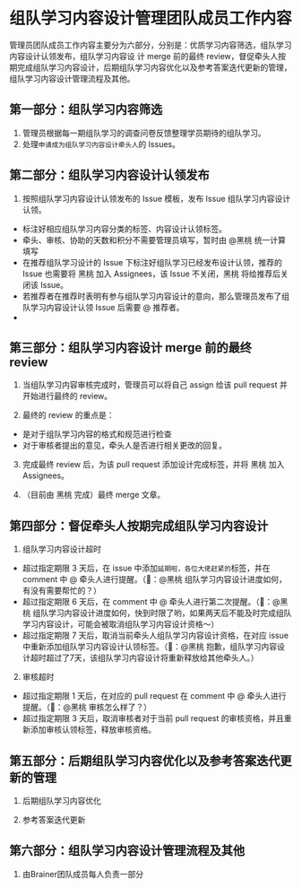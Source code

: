 # 组队学习内容设计管理团队成员工作内容
管理员团队成员工作内容主要分为六部分，分别是：优质学习内容筛选，组队学习内容设计认领发布，组队学习内容设
计 merge 前的最终 review，督促牵头人按期完成组队学习内容设计，后期组队学习内容优化以及参考答案迭代更新的管理，组队学习内容设计管理流程及其他。

## 第一部分：组队学习内容筛选
1. 管理员根据每一期组队学习的调查问卷反馈整理学员期待的组队学习。
2. 处理`申请成为组队学习内容设计牵头人`的 Issues。
 


## 第二部分：组队学习内容设计认领发布

1. 按照组队学习内容设计认领发布的 Issue 模板，发布 Issue 组队学习内容设计认领。
* 标注好相应组队学习内容分类的标签、内容设计认领标签。
* 牵头、审核、协助的天数和积分不需要管理员填写，暂时由 @黑桃 统一计算填写
* 在推荐组队学习设计的 Issue 下标注好组队学习已经发布设计认领，推荐的 Issue 也需要将 黑桃 加入 Assignees，该 Issue 不关闭，黑桃 将给推荐后关闭该 Issue。
* 若推荐者在推荐时表明有参与组队学习内容设计的意向，那么管理员发布了组队学习内容设计认领 Issue 后需要 @ 推荐者。
* 

## 第三部分：组队学习内容设计 merge 前的最终 review

1. 当组队学习内容审核完成时，管理员可以将自己 assign 给该 pull request 并开始进行最终的 review。

2. 最终的 review 的重点是：

* 是对于组队学习内容的格式和规范进行检查
* 对于审核者提出的意见，牵头人是否进行相关更改的回复。

3. 完成最终 review 后，为该 pull request 添加设计完成标签，并将 黑桃 加入 Assignees。

4. （目前由 黑桃 完成）最终 merge 文章。



## 第四部分：督促牵头人按期完成组队学习内容设计

1. 组队学习内容设计超时

* 超过指定期限 3 天后，在 issue 中添加`延期啦，各位大佬赶紧的`标签，并在 comment 中 @ 牵头人进行提醒。（🌰：@黑桃 组队学习内容设计进度如何，有没有需要帮忙的？）
* 超过指定期限 6 天后，在 comment 中 @ 牵头人进行第二次提醒。（🌰：@黑桃  组队学习内容设计进度如何，快到时限了哟，如果两天后不能及时完成组队学习内容设计，可能会被取消组队学习内容设计资格～）
* 超过指定期限 7 天后，取消当前牵头人组队学习内容设计资格，在对应 issue 中重新添加组队学习内容设计认领标签。（🌰：@黑桃 抱歉，组队学习内容设计超时超过了7天，该组队学习内容设计将重新释放给其他牵头人。）
2. 审核超时

* 超过指定期限 1 天后，在对应的 pull request 在 comment 中 @ 牵头人进行提醒。（🌰：@黑桃 审核怎么样了？）
* 超过指定期限 3 天后，取消审核者对于当前 pull request 的审核资格，并且重新添加审核认领标签，释放审核资格。

## 第五部分：后期组队学习内容优化以及参考答案迭代更新的管理

1. 后期组队学习内容优化



2. 参考答案迭代更新


## 第六部分：组队学习内容设计管理流程及其他

1. 由Brainer团队成员每人负责一部分